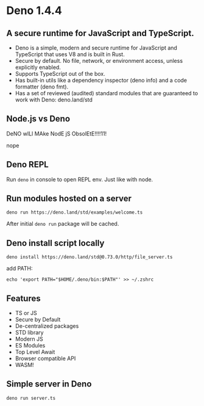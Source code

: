 # Deno 1.4.4

## A secure runtime for JavaScript and TypeScript.

- Deno is a simple, modern and secure runtime for JavaScript and TypeScript that uses V8 and is built in Rust.
- Secure by default. No file, network, or environment access, unless explicitly enabled.
- Supports TypeScript out of the box.
- Has built-in utils like a dependency inspector (deno info) and a code formatter (deno fmt).
- Has a set of reviewed (audited) standard modules that are guaranteed to work with Deno: deno.land/std

## Node.js vs Deno

DeNO wILl MAke NodE jS ObsolEtE!!!!11!

nope

## Deno REPL

Run `deno` in console to open REPL env. Just like with node.

## Run modules hosted on a server

`deno run https://deno.land/std/examples/welcome.ts `

After initial `deno run` package will be cached.

## Deno install script locally

`deno install https://deno.land/std@0.73.0/http/file_server.ts`

add PATH:

`echo 'export PATH="$HOME/.deno/bin:$PATH"' >> ~/.zshrc `

## Features

- TS or JS
- Secure by Default
- De-centralized packages
- STD library
- Modern JS
- ES Modules
- Top Level Await
- Browser compatible API
- WASM!

## Simple server in Deno

`deno run server.ts`
